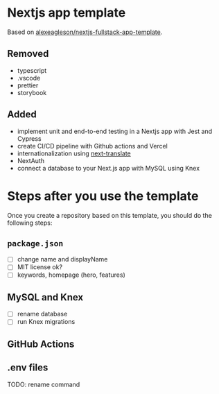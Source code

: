 # Nextjs app template
Based on [alexeagleson/nextjs-fullstack-app-template](https://github.com/alexeagleson/nextjs-fullstack-app-template).

## Removed
- typescript
- .vscode
- prettier
- storybook

## Added
- implement unit and end-to-end testing in a Nextjs app with Jest and Cypress
- create CI/CD pipeline with Github actions and Vercel
- internationalization using [next-translate](https://github.com/aralroca/next-translate)
- NextAuth
- connect a database to your Next.js app with MySQL using Knex

# Steps after you use the template
Once you create a repository based on this template, you should do the following steps:
## `package.json`
- [ ] change name and displayName
- [ ] MIT license ok?
- [ ] keywords, homepage (hero, features)

## MySQL and Knex
- [ ] rename database
- [ ] run Knex migrations

## GitHub Actions

## .env files
TODO: rename command
